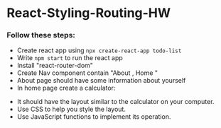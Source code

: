 # React-Styling-Routing-HW

### Follow these steps:
* Create react app using `npx create-react-app todo-list`
* Write `npm start` to run the react app
* Install "react-router-dom"
* Create Nav component contain "About , Home "
* About page should have some information about yourself
* In home page create a calculator:
- It should have the layout similar to the calculator on your computer.
- Use CSS to help you style the layout.
- Use JavaScript functions to implement its operation.

